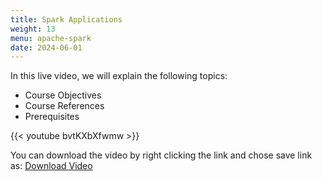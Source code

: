 ```yaml
---
title: Spark Applications
weight: 13
menu: apache-spark
date: 2024-06-01
---
```


In this live video, we will explain the following topics:
- Course Objectives
- Course References
- Prerequisites

{{< youtube bvtKXbXfwmw >}}

You can download the video by right clicking the link and chose save link as: [Download Video](https://garage-education.s3.amazonaws.com/spark-course/Ch.04-13-Spark-Applications.mp4)
